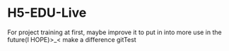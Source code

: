 # H5-EDU-Live
For project training at first, maybe improve it to put in into more use in the future(I HOPE)>_<
make a difference
gitTest